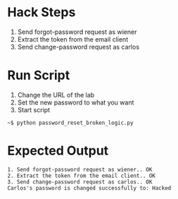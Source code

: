 # Hack Steps
1. Send forgot-password request as wiener
2. Extract the token from the email client
3. Send change-password request as carlos

# Run Script
1. Change the URL of the lab
2. Set the new password to what you want
3. Start script
```
~$ python password_reset_broken_logic.py
```

# Expected Output
```
1. Send forgot-password request as wiener.. OK
2. Extract the token from the email client.. OK
3. Send change-password request as carlos.. OK
Carlos's password is changed successfully to: Hacked
```

